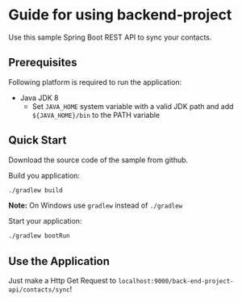 # Guide for using backend-project

Use this sample Spring Boot REST API to sync your contacts.

## Prerequisites

Following platform is required to run the application:

- Java JDK 8
  - Set `JAVA_HOME` system variable with a valid JDK path and add `${JAVA_HOME}/bin` to the PATH variable

## Quick Start

Download the source code of the sample from github.

Build you application:

```bash
./gradlew build
```

**Note:** On Windows use `gradlew` instead of `./gradlew`

Start your application:

```bash
./gradlew bootRun
```

## Use the Application

Just make a Http Get Request to `localhost:9000/back-end-project-api/contacts/sync`!